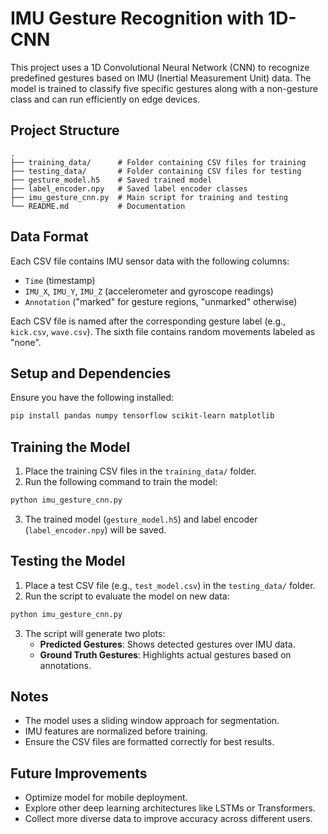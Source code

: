# IMU Gesture Recognition with 1D-CNN

This project uses a 1D Convolutional Neural Network (CNN) to recognize predefined gestures based on IMU (Inertial Measurement Unit) data. The model is trained to classify five specific gestures along with a non-gesture class and can run efficiently on edge devices.

## Project Structure

```
.
├── training_data/      # Folder containing CSV files for training
├── testing_data/       # Folder containing CSV files for testing
├── gesture_model.h5    # Saved trained model
├── label_encoder.npy   # Saved label encoder classes
├── imu_gesture_cnn.py  # Main script for training and testing
└── README.md           # Documentation
```

## Data Format

Each CSV file contains IMU sensor data with the following columns:

- `Time` (timestamp)
- `IMU_X`, `IMU_Y`, `IMU_Z` (accelerometer and gyroscope readings)
- `Annotation` ("marked" for gesture regions, "unmarked" otherwise)

Each CSV file is named after the corresponding gesture label (e.g., `kick.csv`, `wave.csv`). The sixth file contains random movements labeled as "none".

## Setup and Dependencies

Ensure you have the following installed:

```bash
pip install pandas numpy tensorflow scikit-learn matplotlib
```

## Training the Model

1. Place the training CSV files in the `training_data/` folder.
2. Run the following command to train the model:

```bash
python imu_gesture_cnn.py
```

3. The trained model (`gesture_model.h5`) and label encoder (`label_encoder.npy`) will be saved.

## Testing the Model

1. Place a test CSV file (e.g., `test_model.csv`) in the `testing_data/` folder.
2. Run the script to evaluate the model on new data:

```bash
python imu_gesture_cnn.py
```

3. The script will generate two plots:
   - **Predicted Gestures**: Shows detected gestures over IMU data.
   - **Ground Truth Gestures**: Highlights actual gestures based on annotations.

## Notes

- The model uses a sliding window approach for segmentation.
- IMU features are normalized before training.
- Ensure the CSV files are formatted correctly for best results.

## Future Improvements

- Optimize model for mobile deployment.
- Explore other deep learning architectures like LSTMs or Transformers.
- Collect more diverse data to improve accuracy across different users.

